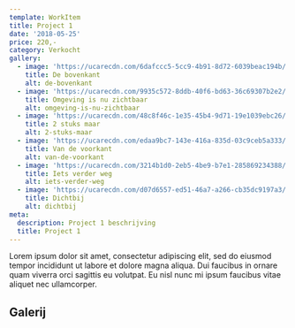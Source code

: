 ```yaml
---
template: WorkItem
title: Project 1
date: '2018-05-25'
price: 220,-
category: Verkocht
gallery:
  - image: 'https://ucarecdn.com/6dafccc5-5cc9-4b91-8d72-6039beac194b/'
    title: De bovenkant
    alt: de-bovenkant
  - image: 'https://ucarecdn.com/9935c572-8ddb-40f6-bd63-36c69307b2e2/'
    title: Omgeving is nu zichtbaar
    alt: omgeving-is-nu-zichtbaar
  - image: 'https://ucarecdn.com/48c8f46c-1e35-45b4-9d71-19e1039ebc26/'
    title: 2 stuks maar
    alt: 2-stuks-maar
  - image: 'https://ucarecdn.com/edaa9bc7-143e-416a-835d-03c9ceb5a333/'
    title: Van de voorkant
    alt: van-de-voorkant
  - image: 'https://ucarecdn.com/3214b1d0-2eb5-4be9-b7e1-285869234388/'
    title: Iets verder weg
    alt: iets-verder-weg
  - image: 'https://ucarecdn.com/d07d6557-ed51-46a7-a266-cb35dc9197a3/'
    title: Dichtbij
    alt: dichtbij
meta:
  description: Project 1 beschrijving
  title: Project 1
---
```


Lorem ipsum dolor sit amet, consectetur adipiscing elit, sed do eiusmod tempor incididunt ut labore et dolore magna aliqua. Dui faucibus in ornare quam viverra orci sagittis eu volutpat. Eu nisl nunc mi ipsum faucibus vitae aliquet nec ullamcorper.

## Galerij
